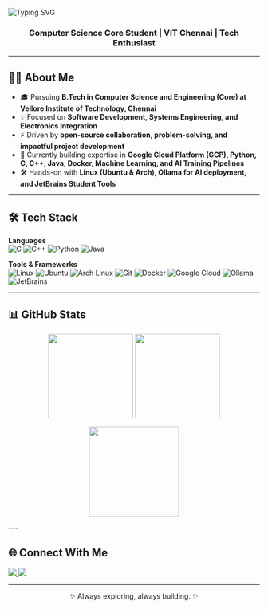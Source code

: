 <!-- Profile Header -->
<!-- Typing effect header -->
![Typing SVG](https://readme-typing-svg.demolab.com?font=JetBrains+Mono&size=28&duration=2500&pause=700&color=00E676&center=true&vCenter=true&width=1100&height=120&lines=Hi%2C+I%27m+Srijan+Guchhait+%F0%9F%91%8B;CSE+Core+Student+%40+VIT+Chennai;Systems+%7C+AI%2FML+%7C+Open-Source;Arch+Linux+%7C+Btrfs+%7C+DevOps;Ubuntu+%C2%B7+Ollama+%C2%B7+JetBrains+Student+Pack)

<h3 align="center">Computer Science Core Student | VIT Chennai | Tech Enthusiast</h3>

---

<!-- About Me Section -->
## 👨‍💻 About Me  
- 🎓 Pursuing **B.Tech in Computer Science and Engineering (Core) at Vellore Institute of Technology, Chennai**  
- 💡 Focused on **Software Development, Systems Engineering, and Electronics Integration**  
- ⚡ Driven by **open-source collaboration, problem-solving, and impactful project development**  
- 🌱 Currently building expertise in **Google Cloud Platform (GCP), Python, C, C++, Java, Docker, Machine Learning, and AI Training Pipelines**  
- 🛠️ Hands-on with **Linux (Ubuntu & Arch), Ollama for AI deployment, and JetBrains Student Tools**  

---

<!-- Tech Stack Section -->
## 🛠️ Tech Stack  

**Languages**  
![C](https://img.shields.io/badge/C-A8B9CC?style=for-the-badge&logo=c&logoColor=white)  ![C++](https://img.shields.io/badge/C++-00599C?style=for-the-badge&logo=c%2B%2B&logoColor=white)  ![Python](https://img.shields.io/badge/Python-3776AB?style=for-the-badge&logo=python&logoColor=white)  ![Java](https://img.shields.io/badge/Java-ED8B00?style=for-the-badge&logo=openjdk&logoColor=white)  

**Tools & Frameworks**  
![Linux](https://img.shields.io/badge/Linux-FCC624?style=for-the-badge&logo=linux&logoColor=black)  ![Ubuntu](https://img.shields.io/badge/Ubuntu-E95420?style=for-the-badge&logo=ubuntu&logoColor=white)  ![Arch Linux](https://img.shields.io/badge/Arch_Linux-1793D1?style=for-the-badge&logo=arch-linux&logoColor=white)  ![Git](https://img.shields.io/badge/Git-F05032?style=for-the-badge&logo=git&logoColor=white)  ![Docker](https://img.shields.io/badge/Docker-2496ED?style=for-the-badge&logo=docker&logoColor=white)  ![Google Cloud](https://img.shields.io/badge/Google_Cloud-4285F4?style=for-the-badge&logo=google-cloud&logoColor=white)  ![Ollama](https://img.shields.io/badge/Ollama-000000?style=for-the-badge&logo=llama&logoColor=white)  ![JetBrains](https://img.shields.io/badge/JetBrains%20Educational%20Pack-000000?style=for-the-badge&logo=jetbrains&logoColor=white)  

---

<!-- GitHub Stats -->
## 📊 GitHub Stats  
<p align="center">
  <img src="https://github-readme-stats.vercel.app/api?username=qwertystars&show_icons=true&theme=tokyonight&hide_border=true" height="170"/>
  <img src="https://github-readme-stats.vercel.app/api/top-langs/?username=qwertystars&layout=compact&theme=tokyonight&hide_border=true" height="170"/>
</p>  

<p align="center">
  <img src="https://github-readme-streak-stats.herokuapp.com/?user=qwertystars&theme=radical" height="180" />
</p>
---

<!-- Connect Section -->
## 🌐 Connect With Me  
<p align="left">
  <a href="https://www.linkedin.com/in/srijan-guchhait-200572288" target="_blank">
    <img src="https://img.shields.io/badge/LinkedIn-0A66C2?style=for-the-badge&logo=linkedin&logoColor=white"/>
  </a>
  <a href="mailto:srijan.guchhait@gmail.com" target="_blank">
    <img src="https://img.shields.io/badge/Email-D14836?style=for-the-badge&logo=gmail&logoColor=white"/>
  </a>
</p>  

---

<p align="center">✨ Always exploring, always building. ✨</p>
